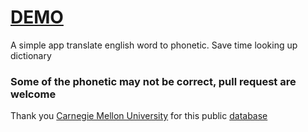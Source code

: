 # [DEMO](http://phonetic.anhduy.io)

A simple app translate english word to phonetic. Save time looking up dictionary

### Some of the phonetic may not be correct, pull request are welcome

Thank you [Carnegie Mellon University](http://www.cmu.edu/index.shtml) for this public [database](ftp://ftp.cs.cmu.edu/project/fgdata/dict)
